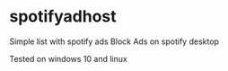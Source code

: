 # spotifyadhost
Simple list with spotify ads
Block Ads on spotify desktop

Tested on windows 10 and linux
